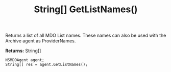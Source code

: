 ﻿---
uid: crmscript_ref_NSMDOAgent_GetListNames
title: String[] GetListNames()
intellisense: NSMDOAgent.GetListNames
keywords: NSMDOAgent, GetListNames
so.topic: reference
---

Returns a list of all MDO List names. These names can also be used with the Archive agent as ProviderNames.


**Returns:** String[]

```crmscript
NSMDOAgent agent;
String[] res = agent.GetListNames();
```

